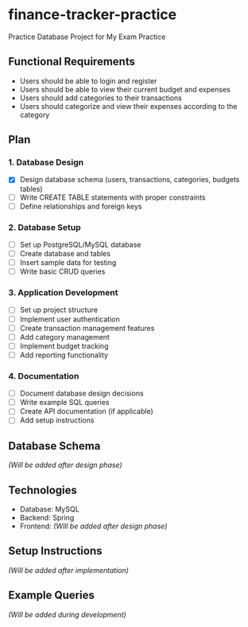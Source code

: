 # finance-tracker-practice
Practice Database Project for My Exam Practice

## Functional Requirements
- Users should be able to login and register
- Users should be able to view their current budget and expenses
- Users should add categories to their transactions
- Users should categorize and view their expenses according to the category

## Plan

### 1. Database Design
- [X] Design database schema (users, transactions, categories, budgets tables)
- [ ] Write CREATE TABLE statements with proper constraints
- [ ] Define relationships and foreign keys

### 2. Database Setup
- [ ] Set up PostgreSQL/MySQL database
- [ ] Create database and tables
- [ ] Insert sample data for testing
- [ ] Write basic CRUD queries

### 3. Application Development
- [ ] Set up project structure
- [ ] Implement user authentication
- [ ] Create transaction management features
- [ ] Add category management
- [ ] Implement budget tracking
- [ ] Add reporting functionality

### 4. Documentation
- [ ] Document database design decisions
- [ ] Write example SQL queries
- [ ] Create API documentation (if applicable)
- [ ] Add setup instructions

## Database Schema
*(Will be added after design phase)*

## Technologies
- Database: MySQL
- Backend: Spring
- Frontend: *(Will be added after design phase)*

## Setup Instructions
*(Will be added after implementation)*

## Example Queries
*(Will be added during development)*
